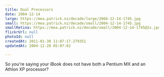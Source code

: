 ```yaml
---
title: Dual Processors
date: 2004-12-14
large: https://mea.patrick.nz/decade/large/2004-12-14-1745.jpg
small: https://mea.patrick.nz/decade/small/2004-12-14-1745.jpg
smallRetina: https://mea.patrick.nz/decade/small/2004-12-14-1745@2x.jpg
flickrUrl: null
photoId: null
createdAt: 2011-01-30 11:07:17.279351
updatedAt: 2004-12-20 05:07:02

---
```

So you're saying your iBook does not have both a Pentium MX and an Athlon XP processor? 
